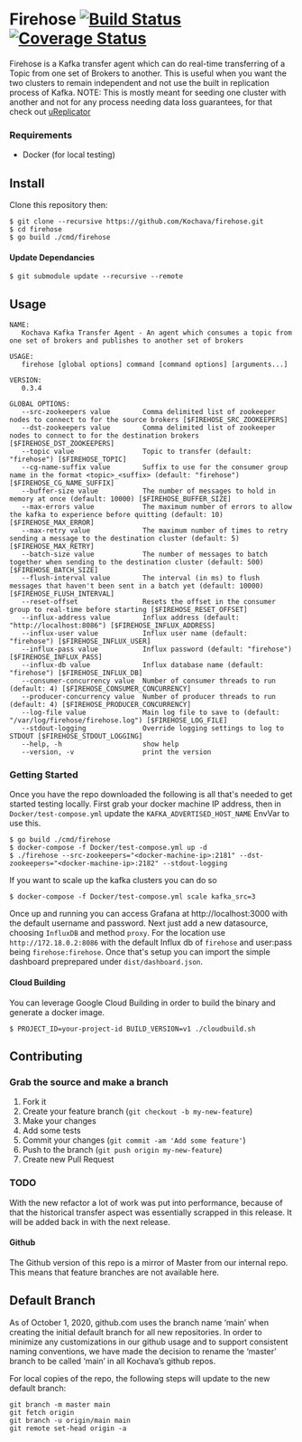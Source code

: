 Firehose [![Build Status](https://travis-ci.org/Kochava/firehose.svg?branch=master)](https://travis-ci.org/Kochava/firehose) [![Coverage Status](https://coveralls.io/repos/github/Kochava/firehose/badge.svg?branch=master)](https://coveralls.io/github/Kochava/firehose?branch=master)
======

Firehose is a Kafka transfer agent which can do real-time transferring of a Topic from one set of Brokers to another. This is useful when you want the two clusters to remain independent and not use the built in replication process of Kafka. NOTE: This is mostly meant for seeding one cluster with another and not for any process needing data loss guarantees, for that check out [uReplicator](https://github.com/uber/uReplicator)

### Requirements
* Docker (for local testing)

## Install

Clone this repository then:

```
$ git clone --recursive https://github.com/Kochava/firehose.git
$ cd firehose
$ go build ./cmd/firehose
```

#### Update Dependancies
```
$ git submodule update --recursive --remote
```

## Usage

```
NAME:
   Kochava Kafka Transfer Agent - An agent which consumes a topic from one set of brokers and publishes to another set of brokers

USAGE:
   firehose [global options] command [command options] [arguments...]

VERSION:
   0.3.4

GLOBAL OPTIONS:
   --src-zookeepers value        Comma delimited list of zookeeper nodes to connect to for the source brokers [$FIREHOSE_SRC_ZOOKEEPERS]
   --dst-zookeepers value        Comma delimited list of zookeeper nodes to connect to for the destination brokers [$FIREHOSE_DST_ZOOKEEPERS]
   --topic value                 Topic to transfer (default: "firehose") [$FIREHOSE_TOPIC]
   --cg-name-suffix value        Suffix to use for the consumer group name in the format <topic>_<suffix> (default: "firehose") [$FIREHOSE_CG_NAME_SUFFIX]
   --buffer-size value           The number of messages to hold in memory at once (default: 10000) [$FIREHOSE_BUFFER_SIZE]
   --max-errors value            The maximum number of errors to allow the kafka to experience before quitting (default: 10) [$FIREHOSE_MAX_ERROR]
   --max-retry value             The maximum number of times to retry sending a message to the destination cluster (default: 5) [$FIREHOSE_MAX_RETRY]
   --batch-size value            The number of messages to batch together when sending to the destination cluster (default: 500) [$FIREHOSE_BATCH_SIZE]
   --flush-interval value        The interval (in ms) to flush messages that haven't been sent in a batch yet (default: 10000) [$FIREHOSE_FLUSH_INTERVAL]
   --reset-offset                Resets the offset in the consumer group to real-time before starting [$FIREHOSE_RESET_OFFSET]
   --influx-address value        Influx address (default: "http://localhost:8086") [$FIREHOSE_INFLUX_ADDRESS]
   --influx-user value           Influx user name (default: "firehose") [$FIREHOSE_INFLUX_USER]
   --influx-pass value           Influx password (default: "firehose") [$FIREHOSE_INFLUX_PASS]
   --influx-db value             Influx database name (default: "firehose") [$FIREHOSE_INFLUX_DB]
   --consumer-concurrency value  Number of consumer threads to run (default: 4) [$FIREHOSE_CONSUMER_CONCURRENCY]
   --producer-concurrency value  Number of producer threads to run (default: 4) [$FIREHOSE_PRODUCER_CONCURRENCY]
   --log-file value              Main log file to save to (default: "/var/log/firehose/firehose.log") [$FIREHOSE_LOG_FILE]
   --stdout-logging              Override logging settings to log to STDOUT [$FIREHOSE_STDOUT_LOGGING]
   --help, -h                    show help
   --version, -v                 print the version
```

### Getting Started

Once you have the repo downloaded the following is all that's needed to get started testing locally. First grab your docker machine IP address, then in `Docker/test-compose.yml` update the `KAFKA_ADVERTISED_HOST_NAME` EnvVar to use this.

```
$ go build ./cmd/firehose
$ docker-compose -f Docker/test-compose.yml up -d
$ ./firehose --src-zookeepers="<docker-machine-ip>:2181" --dst-zookeepers="<docker-machine-ip>:2182" --stdout-logging
```

If you want to scale up the kafka clusters you can do so
```
$ docker-compose -f Docker/test-compose.yml scale kafka_src=3
```

Once up and running you can access Grafana at http://localhost:3000 with the default username and password. Next just add a new datasource, choosing `InfluxDB` and method `proxy`. For the location use `http://172.18.0.2:8086` with the default Influx db of `firehose` and user:pass being `firehose:firehose`. Once that's setup you can import the simple dashboard preprepared under `dist/dashboard.json`.

#### Cloud Building

You can leverage Google Cloud Building in order to build the binary and generate a docker image.

```
$ PROJECT_ID=your-project-id BUILD_VERSION=v1 ./cloudbuild.sh
```


## Contributing

### Grab the source and make a branch

1. Fork it
2. Create your feature branch (`git checkout -b my-new-feature`)
3. Make your changes
4. Add some tests
5. Commit your changes (`git commit -am 'Add some feature'`)
6. Push to the branch (`git push origin my-new-feature`)
7. Create new Pull Request

### TODO

With the new refactor a lot of work was put into performance, because of that the historical transfer aspect was essentially scrapped in this release. It will be added back in with the next release.

#### Github
The Github version of this repo is a mirror of Master from our internal repo. This means that feature branches are not available here.


## Default Branch

As of October 1, 2020, github.com uses the branch name ‘main’ when creating the initial default branch for all new repositories.  In order to minimize any customizations in our github usage and to support consistent naming conventions, we have made the decision to rename the ‘master’ branch to be called ‘main’ in all Kochava’s github repos.

For local copies of the repo, the following steps will update to the new default branch:

```
git branch -m master main
git fetch origin
git branch -u origin/main main
git remote set-head origin -a
```
